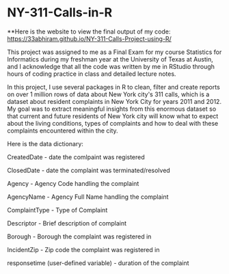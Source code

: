 # NY-311-Calls-in-R
**Here is the website to view the final output of my code: https://33abhiram.github.io/NY-311-Calls-Project-using-R/

This project was assigned to me as a Final Exam for my course Statistics for Informatics during my freshman year at the University of Texas at Austin, and I acknowledge that all the code was written by me in RStudio through hours of coding practice in class and detailed lecture notes.

In this project, I use several packages in R to clean, filter and create reports on over 1 million rows of data about New York city's 311 calls, which is a dataset about resident complaints in New York City for years 2011 and 2012.
My goal was to extract meaningful insights from this enormous dataset so that current and future residents of New York city will know what to expect  about the living conditions, types of complaints and how to deal with these complaints encountered within the city.

Here is the data dictionary:

CreatedDate - date the comlpaint was registered

ClosedDate - date the complaint was terminated/resolved

Agency - Agency Code handling the complaint

AgencyName - Agency Full Name handling the complaint

ComplaintType - Type of Complaint

Descriptor - Brief description of complaint

Borough - Borough the complaint was registered in

IncidentZip - Zip code the complaint was registered in

responsetime (user-defined variable) - duration of the complaint
